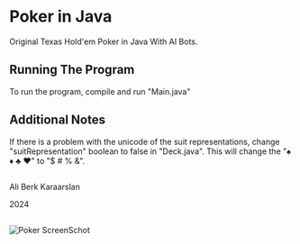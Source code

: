 # Poker in Java
Original Texas Hold'em Poker in Java With AI Bots.

## Running The Program
To run the program, compile and run "Main.java"

## Additional Notes
If there is a problem with the unicode of the suit representations, change "suitRepresentation" boolean to false in "Deck.java". This will change the "♠ ♦ ♣ ♥" to "$ # % &".

##
Ali Berk Karaarslan

2024

##
![Poker ScreenSchot](https://github.com/AliBerkKaraarslan/Poker_in_Java/assets/126316526/29bbe8ba-c1da-46a2-b19e-3344d293d319)

